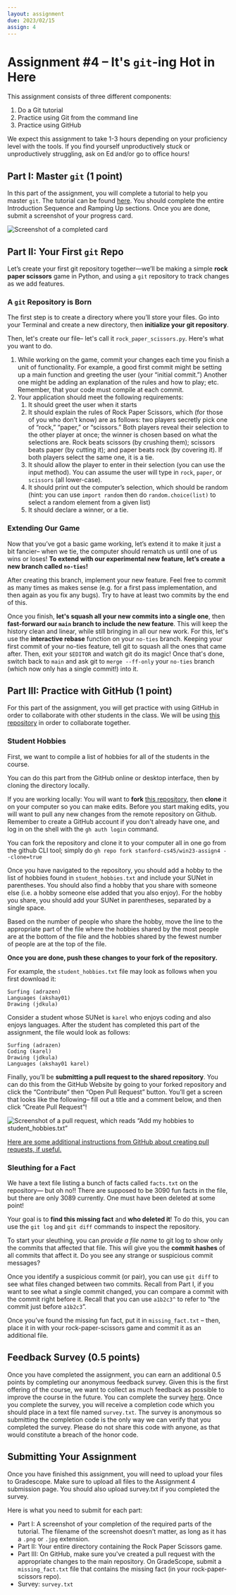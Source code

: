 ```yaml
---
layout: assignment
due: 2023/02/15
assign: 4
---
```


<script>
  import gitImg from './img/a4_git_tutorial.png';
  import examplePr from './img/a4_example_pr.png';
</script>

# Assignment #4 – It's `git`-ing Hot in Here

This assignment consists of three different components:

1. Do a Git tutorial
2. Practice using Git from the command line
3. Practice using GitHub

We expect this assignment to take 1-3 hours depending on your proficiency level
with the tools. If you find yourself unproductively stuck or unproductively
struggling, ask on Ed and/or go to office hours!

## Part I: Master `git` (1 point)

In this part of the assignment, you will complete a tutorial to help you master
`git`. The tutorial can be found [here](https://learngitbranching.js.org/).
You should complete the entire Introduction Sequence and Ramping Up sections.
Once you are done, submit a screenshot of your progress card.

![Screenshot of a completed card]({gitImg})

## Part II: Your First `git` Repo

Let’s create your first git repository together—we’ll be making a simple
**rock paper scissors** game in Python, and using a `git` repository to track
changes as we add features.

### A `git` Repository is Born

The first step is to create a directory where you’ll store your files. Go into
your Terminal and create a new directory, then **initialize your git repository**.

Then, let's create our file– let's call it `rock_paper_scissors.py`.
Here's what you want to do.

1. While working on the game, commit your changes each time you finish a unit of
   functionality. For example, a good first commit might be setting up a main
   function and greeting the user (your “initial commit.”) Another one
   might be adding an explanation of the rules and how to play; etc.
   Remember, that your code must compile at each commit.
2. Your application should meet the following requirements:
    1. It should greet the user when it starts
    2. It should explain the rules of Rock Paper Scissors, which (for those of
       you who don’t know) are as follows: two players secretly pick one of
       “rock,” “paper,” or “scissors.” Both players reveal their selection to
       the other player at once; the winner is chosen based on what the
       selections are. Rock beats scissors (by crushing them);
       scissors beats paper (by cutting it); and paper beats rock (by covering it).
       If both players select the same one, it is a tie.
    3. It should allow the player to enter in their selection (you can use the
       input method). You can assume the user will type in `rock`, `paper`, or
       `scissors` (all lower-case).
    4. It should print out the computer’s selection, which should be random
       (hint: you can use `import random` then do `random.choice(list)` to
       select a random element from a given list)
    5. It should declare a winner, or a tie.

### Extending Our Game

Now that you’ve got a basic game working, let’s extend it to make it just a bit
fancier– when we tie, the computer should rematch us until one of us wins or loses!
**To extend with our experimental new feature, let’s create a new branch called `no-ties`!**

After creating this branch, implement your new feature. Feel free to commit as
many times as makes sense (e.g. for a first pass implementation, and then
again as you fix any bugs). Try to have at least two commits by the end of this.

Once you finish, **let's squash all your new commits into a single one**, then
**fast-forward our `main` branch to include the new feature**. This will keep the
history clean and linear, while still bringing in all our new work. For this,
let's use the **interactive rebase** function on your `no-ties` branch. Keeping your
first commit of your no-ties feature, tell git to squash all the ones that came
after. Then, exit your `$EDITOR` and watch git do its magic! Once that's done,
switch back to `main` and ask git to `merge --ff-only` your `no-ties` branch
(which now only has a single commit!) into it.

## Part III: Practice with GitHub (1 point)

For this part of the assignment, you will get practice with using GitHub in order
to collaborate with other students in the class. We will be using
[this repository](https://github.com/stanford-cs45/win23-assign4) in order to
collaborate together.

### Student Hobbies

First, we want to compile a list of hobbies for all of the students in the course.

You can do this part from the GitHub online or desktop interface, then by
cloning the directory locally.

If you are working locally: You will want to **fork**
[this repository](https://github.com/stanford-cs45/win23-assign4), then **clone**
it on your computer so you can make edits. Before you start making edits, you
will want to pull any new changes from the remote repository on Github.
Remember to create a GitHub account if you don't already have one, and log in
on the shell with the `gh auth login` command.

You can fork the repository and clone it to your computer all in one go from the
github CLI tool; simply do `gh repo fork stanford-cs45/win23-assign4 --clone=true`

Once you have navigated to the repository, you should add a hobby to the list of
hobbies found in `student_hobbies.txt` and include your SUNet in parentheses.
You should also find a hobby that you share with someone else (i.e. a hobby
someone else added that you also enjoy). For the hobby you share, you should add
your SUNet in parentheses, separated by a single space.

Based on the number of people who share the hobby, move the line to the
appropriate part of the file where the hobbies shared by the most people are
at the bottom of the file and the hobbies shared by the fewest number of people
are at the top of the file.

**Once you are done, push these changes to your fork of the repository.**

For example, the `student_hobbies.txt` file may look as follows when you first
download it:

```plain
Surfing (adrazen)
Languages (akshay01)
Drawing (jdkula)
```

Consider a student whose SUNet is `karel` who enjoys coding and also enjoys
languages. After the student has completed this part of the assignment, the file
would look as follows:

```plain
Surfing (adrazen)
Coding (karel)
Drawing (jdkula)
Languages (akshay01 karel)
```

Finally, you’ll be **submitting a pull request to the shared repository**. You can
do this from the GitHub Website by going to your forked repository and click the
“Contribute” then “Open Pull Request” button. You’ll get a screen that looks
like the following– fill out a title and a comment below, and then click
“Create Pull Request”!

![Screenshot of a pull request, which reads “Add my hobbies to student_hobbies.txt”]({examplePr})

[Here are some additional instructions from GitHub about creating pull requests, if useful.](https://docs.github.com/en/pull-requests/collaborating-with-pull-requests/proposing-changes-to-your-work-with-pull-requests/creating-a-pull-request-from-a-fork)

### Sleuthing for a Fact

We have a text file listing a bunch of facts called `facts.txt` on the repository—
but oh no!! There are supposed to be 3090 fun facts in the file, but there are
only 3089 currently. One must have been deleted at some point!

Your goal is to **find this missing fact** and **who deleted it**! To do this,
you can use the `git log` and `git diff` commands to inspect the repository.

To start your sleuthing, you can *provide a file name* to git log to show only
the commits that affected that file. This will give you the **commit hashes** of
all commits that affect it. Do you see any strange or suspicious commit messages?

Once you identify a suspicious commit (or pair), you can use `git diff` to see
what files changed between two commits. Recall from Part I, if you want to see
what a single commit changed, you can compare a commit with the commit right
before it. Recall that you can use `a1b2c3^` to refer to “the commit just before
`a1b2c3`”.

Once you’ve found the missing fun fact, put it in `missing_fact.txt` – then,
place it in with your rock-paper-scissors game and commit it as an additional file.

## Feedback Survey (0.5 points)

Once you have completed the assignment, you can earn an additional 0.5 points by
completing our anonymous feedback survey. Given this is the first offering of
the course, we want to collect as much feedback as possible to improve the
course in the future. You can complete the survey [here](https://forms.gle/uugsgu51sMgCnhiT8).
Once you complete the survey, you will receive a completion code which you should
place in a text file named `survey.txt`. The survey is anonymous so submitting
the completion code is the only way we can verify that you completed the survey.
Please do not share this code with anyone, as that would constitute a breach of
the honor code.

## Submitting Your Assignment

Once you have finished this assignment, you will need to upload your files to
Gradescope. Make sure to upload all files to the Assignment 4 submission page.
You should also upload survey.txt if you completed the survey.

Here is what you need to submit for each part:

* Part I: A screenshot of your completion of the required parts of the tutorial.
  The filename of the screenshot doesn't matter, as long as it has a `.png` or
  `.jpg` extension.
* Part II: Your entire directory containing the Rock Paper Scissors game.
* Part III: On GitHub, make sure you've created a pull request with the
  appropriate changes to the main repository. On GradeScope, submit a `missing_fact.txt`
  file that contains the missing fact (in your rock-paper-scissors repo).
* Survey: `survey.txt`
